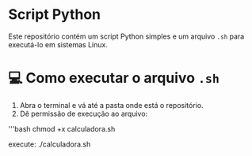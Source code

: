 # Script Python
Este repositório contém um script Python simples e um arquivo `.sh` para executá-lo em sistemas Linux.
# 💻 Como executar o arquivo `.sh`
1. Abra o terminal e vá até a pasta onde está o repositório.
2. Dê permissão de execução ao arquivo:

'''bash
chmod +x calculadora.sh 

execute: ./calculadora.sh



